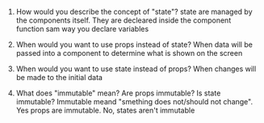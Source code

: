 1. How would you describe the concept of "state"?
   state are managed by the components itself. They are decleared inside the component function sam way you declare variables

2. When would you want to use props instead of state?
   When data will be passed into a component to determine what is shown on the screen

3. When would you want to use state instead of props?
   When changes will be made to the initial data

4. What does "immutable" mean? Are props immutable? Is state immutable?
   Immutable meand "smething does not/should not change". Yes props are immutable. No, states aren't immutable

<!--
  1. How would you describe the concept of "state"?
  A way for React to remember saved values from within a component.
  This is similar to declaring variables from within a component,
  with a few added bonuses (which we'll get to later)


  2. When would you want to use props instead of state?
  Anytime you want to pass data into a component so that
  component can determine what will get displayed on the
  screen.


  3. When would you want to use state instead of props?
  Anytime you want a component to maintain some values from
  within the component. (And "remember" those values even
  when React re-renders the component)


  4. What does "immutable" mean? Are props immutable? Is state immutable?
-->
